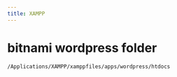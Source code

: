 ```yaml
---
title: XAMPP
---
```


# bitnami wordpress folder
```
/Applications/XAMPP/xamppfiles/apps/wordpress/htdocs
```
